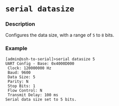 # `serial datasize`

### Description

Configures the data size, with a range of `5` to `8` bits. 

### Example 
```
[admin@ssh-to-serial]>serial datasize 5
UART Config - Base: 0x4000D000
 Clock: 120000000 Hz
 Baud: 9600
 Data Size: 5
 Parity: N
 Stop Bits: 1
 Flow Control: N
 Transmit Delay: 100 ms
Serial data size set to 5 bits.
```